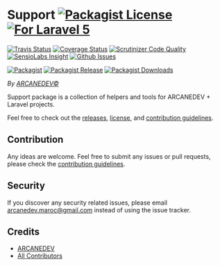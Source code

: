 # Support [![Packagist License][badge_license]](LICENSE.md) [![For Laravel 5][badge_laravel]][link-github-repo]

[![Travis Status][badge_build]][link-travis]
[![Coverage Status][badge_coverage]][link-scrutinizer]
[![Scrutinizer Code Quality][badge_quality]][link-scrutinizer]
[![SensioLabs Insight][badge_insight]][link-insight]
[![Github Issues][badge_issues]][link-github-issues]

[![Packagist][badge_package]][link-packagist]
[![Packagist Release][badge_release]][link-packagist]
[![Packagist Downloads][badge_downloads]][link-packagist]

*By [ARCANEDEV&copy;](http://www.arcanedev.net/)*

Support package is a collection of helpers and tools for ARCANEDEV + Laravel projects.

Feel free to check out the [releases](https://github.com/ARCANEDEV/Support/releases), [license](LICENSE.md), and [contribution guidelines](CONTRIBUTING.md).

## Contribution

Any ideas are welcome. Feel free to submit any issues or pull requests, please check the [contribution guidelines](CONTRIBUTING.md).

## Security

If you discover any security related issues, please email arcanedev.maroc@gmail.com instead of using the issue tracker.

## Credits

- [ARCANEDEV][link-author]
- [All Contributors][link-contributors]

[badge_license]:   http://img.shields.io/packagist/l/arcanedev/support.svg?style=flat-square
[badge_laravel]:   https://img.shields.io/badge/Laravel-5.1%20to%205.7-orange.svg?style=flat-square
[badge_build]:     http://img.shields.io/travis/ARCANEDEV/Support.svg?style=flat-square
[badge_coverage]:  https://img.shields.io/scrutinizer/coverage/g/ARCANEDEV/Support.svg?style=flat-square
[badge_quality]:   https://img.shields.io/scrutinizer/g/ARCANEDEV/Support.svg?style=flat-square
[badge_insight]:   https://img.shields.io/sensiolabs/i/de0353dd-df17-4656-b9c0-1eea95aa30a2.svg?style=flat-square
[badge_issues]:    https://img.shields.io/github/issues/ARCANEDEV/Support.svg?style=flat-square
[badge_package]:   https://img.shields.io/badge/package-arcanedev/support-blue.svg?style=flat-square
[badge_release]:   https://img.shields.io/packagist/v/arcanedev/support.svg?style=flat-square
[badge_downloads]: https://img.shields.io/packagist/dt/arcanedev/support.svg?style=flat-square

[link-author]:        https://github.com/arcanedev-maroc
[link-github-repo]:   https://github.com/ARCANEDEV/Support
[link-github-issues]: https://github.com/ARCANEDEV/Support/issues
[link-contributors]:  https://github.com/ARCANEDEV/Support/graphs/contributors
[link-packagist]:     https://packagist.org/packages/arcanedev/support
[link-travis]:        https://travis-ci.org/ARCANEDEV/Support
[link-scrutinizer]:   https://scrutinizer-ci.com/g/ARCANEDEV/Support/?branch=master
[link-insight]:       https://insight.sensiolabs.com/projects/de0353dd-df17-4656-b9c0-1eea95aa30a2
